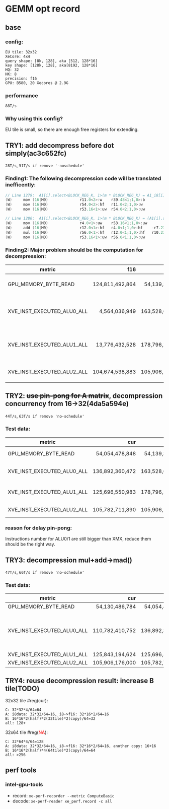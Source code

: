 # GEMM opt record
## base
### config:
```
EU tile: 32x32
XeCore: 4x4
query shape: [8k, 128], aka [512, 128*16]
key shape: [128k, 128], aka[8192, 128*16]
HQ: 32
HK: 8
precision: f16
GPU: B580, 20 Xecores @ 2.9G
```
### performance
 `88T/s`
### Why using this config?
EU tile is small, so there are enough free registers for extending.

## TRY1: add decompress before dot simply(ac3c652fc)
`28T/s`, `51T/s if remove '-noschedule'`
### Finding1: The following decompression code will be translated inefficently:
```c++
// Line 1279:  A1[i].select<BLOCK_REG_K, 1>(m * BLOCK_REG_K) = A1_i8[i].select<BLOCK_REG_K, 1>(m * BLOCK_REG_K);
(W)     mov (16|M0)              r11.0<2>:w    r39.48<1;1,0>:b                                       //  ALU pipe: int; $602
(W)     mov (16|M0)              r54.0<2>:hf   r11.0<2;1,0>:w                   {I@1}                //  ALU pipe: float; $602
(W)     mov (16|M0)              r53.16<1>:uw  r54.0<2;1,0>:uw                  {F@1}                //  ALU pipe: int; $602

// Line 1280:  A1[i].select<BLOCK_REG_K, 1>(m * BLOCK_REG_K) = (A1[i].select<BLOCK_REG_K, 1>(m * BLOCK_REG_K) - zps[1][i * 8 + m]) * scales[1][i * 8 + m];
(W)     mov (16|M0)              r4.0<1>:uw    r53.16<1;1,0>:uw                 {I@1}                //  ALU pipe: int; $604
(W)     add (16|M0)              r12.0<1>:hf   r4.0<1;1,0>:hf    -r7.23<0;1,0>:hf {I@1}              //  ALU pipe: float; $604
(W)     mul (16|M0)              r56.0<1>:hf   r12.0<1;1,0>:hf   r10.23<0;1,0>:hf {F@1}              //  ALU pipe: float; $605
(W)     mov (16|M0)              r53.16<1>:uw  r56.0<1;1,0>:uw                  {F@1}                //  ALU pipe: int; $605
```
### Finding2: Major problem should be the computation for decompression:
|metric|f16|i8(base)|comment|
|---|---:|---:|---|
|GPU_MEMORY_BYTE_READ|124,811,492,864|54,139,320,320|i8 is already lower than f16|
|XVE_INST_EXECUTED_ALU0_ALL|4,564,036,949|163,528,650,752|There are too many instructions in ALU0(FP) |
|XVE_INST_EXECUTED_ALU1_ALL|13,776,432,528|178,796,282,624|There are too many instructions in ALU1(INT)|
|XVE_INST_EXECUTED_ALU2_ALL|104,674,538,883|105,906,176,000|almost same in ALU2(XMX)|

## TRY2: ~~use pin-pong for A matrix~~, decompression concurrency from 16->32(4da5a594e)
`44T/s`, `63T/s if remove 'no-schedule'`
### Test data:
|metric|cur|i8(base)|comment|
|---|---:|---:|---|
|GPU_MEMORY_BYTE_READ|54,054,478,848|54,139,320,320|no change|
|XVE_INST_EXECUTED_ALU0_ALL|136,892,360,472|163,528,650,752|reduced but not enough |
|XVE_INST_EXECUTED_ALU1_ALL|125,696,550,983|178,796,282,624|reduced but not enough|
|XVE_INST_EXECUTED_ALU2_ALL|105,782,711,890|105,906,176,000|no change|

### reason for delay pin-pong:
Instructions number for ALU0/1 are still bigger than XMX, reduce them should be the right way.

## TRY3: decompression mul+add->mad()
`47T/s`, `66T/s if remove 'no-schedule'`
### Test data:
|metric|cur|TRY2|comment|
|---|---:|---:|---|
|GPU_MEMORY_BYTE_READ|54,130,486,784|54,054,478,848|no change|
|XVE_INST_EXECUTED_ALU0_ALL|110,782,410,752|136,892,360,472|reduced ~26G, theoretical=128* 1024* 128/32* 32(heads)* 16(repeat)* 100(test)=26.8G |
|XVE_INST_EXECUTED_ALU1_ALL|125,843,194,624|125,696,550,983|no change|
|XVE_INST_EXECUTED_ALU2_ALL|105,906,176,000|105,782,711,890|no change|

## TRY4: reuse decompression result: increase B tile(TODO)
32x32 tile #reg(cur):
```
C: 32*32*4/64=64
A: i8data: 32*32/64=16, i8->f16: 32*16*2/64=16
B: 16*16*2(half)*2(32tile)*2(copy)/64=32
all: 128+
```
32x64 tile #reg(<span style="color:red;">NA</span>):
```
C: 32*64*4/64=128
A: i8data: 32*32/64=16, i8->f16: 32*16*2/64=16, another copy: 16+16
B: 16*16*2(half)*4(64tile)*2(copy)/64=64
all: >256
```

## perf tools
### intel-gpu-tools
- record: `xe-perf-recorder --metric ComputeBasic`
- decode: `xe-perf-reader xe_perf.record -c all`
